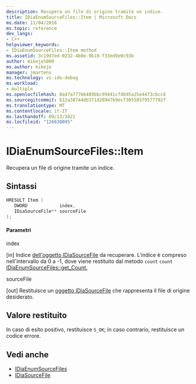 ```yaml
---
description: Recupera un file di origine tramite un indice.
title: IDiaEnumSourceFiles::Item | Microsoft Docs
ms.date: 11/04/2016
ms.topic: reference
dev_langs:
- C++
helpviewer_keywords:
- IDiaEnumSourceFiles::Item method
ms.assetid: 3c19d7ed-0232-4b0e-9b10-f33ed9e0c93b
author: mikejo5000
ms.author: mikejo
manager: jmartens
ms.technology: vs-ide-debug
ms.workload:
- multiple
ms.openlocfilehash: 0a47a77766489bbc99441cfdb95a25e4473cbcc8
ms.sourcegitcommit: b12a38744db371d2894769ecf305585f9577792f
ms.translationtype: MT
ms.contentlocale: it-IT
ms.lasthandoff: 09/13/2021
ms.locfileid: "126630095"
---
```

# <a name="idiaenumsourcefilesitem"></a>IDiaEnumSourceFiles::Item
Recupera un file di origine tramite un indice.

## <a name="syntax"></a>Sintassi

```C++
HRESULT Item ( 
   DWORD            index,
   IDiaSourceFile** sourceFile
);
```

#### <a name="parameters"></a>Parametri
 index

[in] Indice [dell'oggetto IDiaSourceFile](../../debugger/debug-interface-access/idiasourcefile.md) da recuperare. L'indice è compreso nell'intervallo da 0 a -1, dove viene restituito dal metodo `count` `count` [IDiaEnumSourceFiles::get_Count.](../../debugger/debug-interface-access/idiaenumsourcefiles-get-count.md)

 sourceFile

[out] Restituisce un [oggetto IDiaSourceFile](../../debugger/debug-interface-access/idiasourcefile.md) che rappresenta il file di origine desiderato.

## <a name="return-value"></a>Valore restituito
 In caso di esito positivo, restituisce `S_OK`; in caso contrario, restituisce un codice errore.

## <a name="see-also"></a>Vedi anche
- [IDiaEnumSourceFiles](../../debugger/debug-interface-access/idiaenumsourcefiles.md)
- [IDiaSourceFile](../../debugger/debug-interface-access/idiasourcefile.md)
